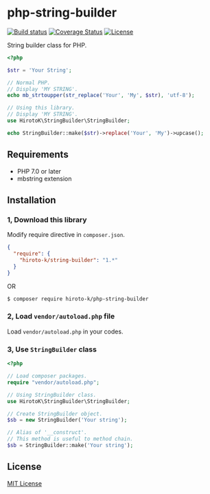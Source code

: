 # php-string-builder

[![Build status](https://img.shields.io/travis/hiroto-k/php-string-builder/master.svg?style=flat-square)](https://travis-ci.org/hiroto-k/php-string-builder)
[![Coverage Status](https://coveralls.io/repos/github/hiroto-k/php-string-builder/badge.svg?branch=master)](https://coveralls.io/github/hiroto-k/php-string-builder?branch=master)
[![License](https://img.shields.io/github/license/hiroto-k/php-string-builder.svg?style=flat-square)](https://github.com/hiroto-k/php-string-builder/blob/master/LICENSE)

String builder class for PHP.

```php
<?php

$str = 'Your String';

// Normal PHP.
// Display 'MY STRING'.
echo mb_strtoupper(str_replace('Your', 'My', $str), 'utf-8');

// Using this library.
// Display 'MY STRING'.
use HirotoK\StringBuilder\StringBuilder;

echo StringBuilder::make($str)->replace('Your', 'My')->upcase();
```

## Requirements

- PHP 7.0 or later
- mbstring extension

## Installation

### 1, Download this library

Modify require directive in ``composer.json``.

```json
{
  "require": {
    "hiroto-k/string-builder": "1.*"
  }
}
```

OR

```bash
$ composer require hiroto-k/php-string-builder
```

### 2, Load ``vendor/autoload.php`` file

Load ``vendor/autoload.php`` in your codes.

### 3, Use ``StringBuilder`` class

```php
<?php

// Load composer packages.
require "vendor/autoload.php";

// Using StringBuilder class.
use HirotoK\StringBuilder\StringBuilder;

// Create StringBuilder object.
$sb = new StringBuilder('Your string');

// Alias of '__construct'.
// This method is useful to method chain.
$sb = StringBuilder::make('Your string');
```

## License

[MIT License](https://github.com/hiroto-k/php-string-builder/blob/master/LICENSE "MIT License")
